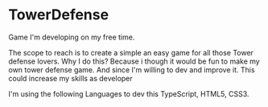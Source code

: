# TowerDefense
Game I'm developing on my free time.

The scope to reach is to create a simple an easy game for all those Tower defense lovers. 
Why I do this?
Because i though it would be fun to make my own tower defense game.
And since I'm willing to dev and improve it. This could increase my skills as developer

I'm using the following Languages to dev this TypeScript, HTML5, CSS3.

